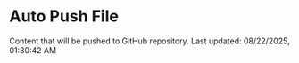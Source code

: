 # Auto Push File

Content that will be pushed to GitHub repository.
Last updated: 08/22/2025, 01:30:42 AM